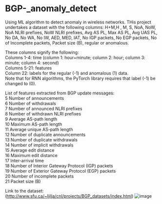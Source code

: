 # BGP-_anomaly_detect
Using ML algorithm to detect anomaly in wireless networks.
THis project undertakes a dataset with the following columns:
H+M,H , M,	S,	NoA,	NoW,	NoA NLRI prefixes,	NoW NLRI prefixes,	Avg AS PL,	Max AS PL,	Avg UAS PL,	No DA,	No WA,	No IW,	AED,	MED,	IAT,	No IGP packets,	No EGP packets,	No of Incomplete packets,	Packet size (B),	regular or anomalous.<br>

These columns signify the following:<br>
Columns 1-4: time (column 1: hour+minute; column 2: hour; column 3: minute; column 4: second)<br>
Columns 5-21: features<br>
Column 22: labels for the regular (-1) and anomalous (1) data.<br>
Note that for RNN algorithms, the PyTorch library requires that label (-1) be changed to (0).<br>

List of features extracted from BGP update messages:<br>
5 Number of announcements<br>
6 Number of withdrawals<br>
7 Number of announced NLRI prefixes<br>
8 Number of withdrawn NLRI prefixes<br>
9 Average AS-path length<br>
10 Maximum AS-path length<br>
11 Average unique AS-path length<br>
12 Number of duplicate announcements<br>
13 Number of duplicate withdrawals<br>
14 Number of implicit withdrawals<br>
15 Average edit distance<br>
16 Maximum edit distance<br>
17 Inter-arrival time<br>
18 Number of Interior Gateway Protocol (IGP) packets<br>
19 Number of Exterior Gateway Protocol (EGP) packets<br>
20 Number of incomplete packets<br>
21 Packet size (B)<br>


Link to the dataset: (http://www.sfu.ca/~ljilja/cnl/projects/BGP_datasets/index.html)
![image](https://github.com/Celestius29/BGP-_anomaly_detect/assets/60284629/3b49a3fe-212b-409e-86a9-ad42be07a69b)
